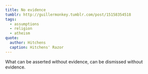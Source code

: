 ```yaml
---
title: No evidence
tumblr: http://guillermonkey.tumblr.com/post/15158354518
tags:
  - assumptions
  - religion
  - atheism
quote:
  author: Hitchens
  caption: Hitchens' Razor
---
```


What can be asserted without evidence, can be dismissed without evidence.
